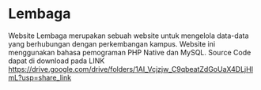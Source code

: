 # Lembaga
Website Lembaga merupakan sebuah website untuk mengelola data-data yang berhubungan dengan perkembangan kampus. Website ini menggunakan bahasa pemograman PHP Native dan MySQL.
Source Code dapat di download pada LINK https://drive.google.com/drive/folders/1AI_Vcjzjw_C9qbeatZdGoUaX4DLjHImL?usp=share_link
